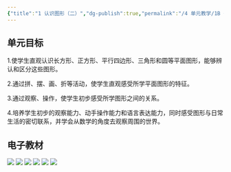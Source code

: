 ```yaml
---
{"title":"1 认识图形（二）","dg-publish":true,"permalink":"/4 单元教学/1B 一下/1 认识图形（二）/","dgPassFrontmatter":true,"noteIcon":""}
---
```



## 单元目标

1.使学生直观认识长方形、正方形、平行四边形、三角形和圆等平面图形，能够辨认和区分这些图形。

2.通过拼、摆、画、折等活动，使学生直观感受所学平面图形的特征。

3.通过观察、操作，使学生初步感受所学图形之间的关系。

4.培养学生初步的观察能力、动手操作能力和语言表达能力，同时感受图形与日常生活的密切联系，并学会从数学的角度去观察周围的世界。

## 电子教材

<p class="grid-4">
	<img loading="lazy" decoding="async" src="https://book.pep.com.cn/1221001102121/files/mobile/8.jpg">
	<img loading="lazy" decoding="async" src="https://book.pep.com.cn/1221001102121/files/mobile/9.jpg">
	<img loading="lazy" decoding="async" src="https://book.pep.com.cn/1221001102121/files/mobile/10.jpg">
	<img loading="lazy" decoding="async" src="https://book.pep.com.cn/1221001102121/files/mobile/11.jpg">
	<img loading="lazy" decoding="async" src="https://book.pep.com.cn/1221001102121/files/mobile/12.jpg">
	<img loading="lazy" decoding="async" src="https://book.pep.com.cn/1221001102121/files/mobile/13.jpg">
</p>